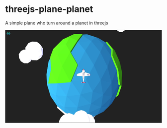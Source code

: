 # threejs-plane-planet

A simple plane who turn around a planet in threejs  

<img src="./images/screenshot.jpg"   height=300>

